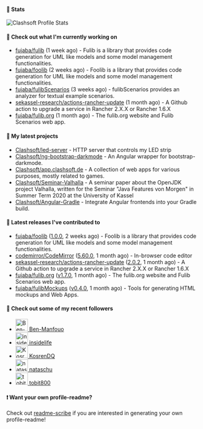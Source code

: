 #### 🔅 Stats

![Clashsoft Profile Stats](https://github-readme-stats.vercel.app/api?username=Clashsoft&show_icons=true&theme=dark&count_private=true&icon_color=0075ff)

#### 👷 Check out what I'm currently working on

- [fujaba/fulib](https://github.com/fujaba/fulib) (1 week ago) - Fulib is a library that provides code generation for UML like models and some model management functionalities.
- [fujaba/foolib](https://github.com/fujaba/foolib) (2 weeks ago) - Foolib is a library that provides code generation for UML like models and some model management functionalities.
- [fujaba/fulibScenarios](https://github.com/fujaba/fulibScenarios) (3 weeks ago) - fulibScenarios provides an analyzer for textual example scenarios. 
- [sekassel-research/actions-rancher-update](https://github.com/sekassel-research/actions-rancher-update) (1 month ago) - A Github action to upgrade a service in Rancher 2.X.X or Rancher 1.6.X
- [fujaba/fulib.org](https://github.com/fujaba/fulib.org) (1 month ago) - The fulib.org website and Fulib Scenarios web app.

#### 🌱 My latest projects

- [Clashsoft/led-server](https://github.com/Clashsoft/led-server) - HTTP server that controls my LED strip
- [Clashsoft/ng-bootstrap-darkmode](https://github.com/Clashsoft/ng-bootstrap-darkmode) - An Angular wrapper for bootstrap-darkmode.
- [Clashsoft/app.clashsoft.de](https://github.com/Clashsoft/app.clashsoft.de) - A collection of web apps for various purposes, mostly related to games.
- [Clashsoft/Seminar-Valhalla](https://github.com/Clashsoft/Seminar-Valhalla) - A seminar paper about the OpenJDK project Valhalla, written for the Seminar &#34;Java Features von Morgen&#34; in Summer Term 2020 at the University of Kassel
- [Clashsoft/Angular-Gradle](https://github.com/Clashsoft/Angular-Gradle) - Integrate Angular frontends into your Gradle build.

#### 🔭 Latest releases I've contributed to

- [fujaba/foolib](https://github.com/fujaba/foolib) ([1.0.0](https://github.com/fujaba/foolib/releases/tag/1.0.0), 2 weeks ago) - Foolib is a library that provides code generation for UML like models and some model management functionalities.
- [codemirror/CodeMirror](https://github.com/codemirror/CodeMirror) ([5.60.0](https://github.com/codemirror/CodeMirror/releases/tag/5.60.0), 1 month ago) - In-browser code editor
- [sekassel-research/actions-rancher-update](https://github.com/sekassel-research/actions-rancher-update) ([2.0.2](https://github.com/sekassel-research/actions-rancher-update/releases/tag/2.0.2), 1 month ago) - A Github action to upgrade a service in Rancher 2.X.X or Rancher 1.6.X
- [fujaba/fulib.org](https://github.com/fujaba/fulib.org) ([v1.7.0](https://github.com/fujaba/fulib.org/releases/tag/v1.7.0), 1 month ago) - The fulib.org website and Fulib Scenarios web app.
- [fujaba/fulibMockups](https://github.com/fujaba/fulibMockups) ([v0.4.0](https://github.com/fujaba/fulibMockups/releases/tag/v0.4.0), 1 month ago) - Tools for generating HTML mockups and Web Apps.

#### 👯 Check out some of my recent followers

- [<img src="https://github.com/Ben-Manfouo.png?size=128" alt="Ben-Manfouo Profile Avatar" width="32"> Ben-Manfouo](https://github.com/Ben-Manfouo)
- [<img src="https://github.com/insidelife.png?size=128" alt="insidelife Profile Avatar" width="32"> insidelife](https://github.com/insidelife)
- [<img src="https://github.com/KosrenDQ.png?size=128" alt="KosrenDQ Profile Avatar" width="32"> KosrenDQ](https://github.com/KosrenDQ)
- [<img src="https://github.com/nataschu.png?size=128" alt="nataschu Profile Avatar" width="32"> nataschu](https://github.com/nataschu)
- [<img src="https://github.com/tobit800.png?size=128" alt="tobit800 Profile Avatar" width="32"> tobit800](https://github.com/tobit800)

#### ❗ Want your own profile-readme?
Check out [readme-scribe](https://github.com/muesli/readme-scribe) if you are interested in generating your own profile-readme!
